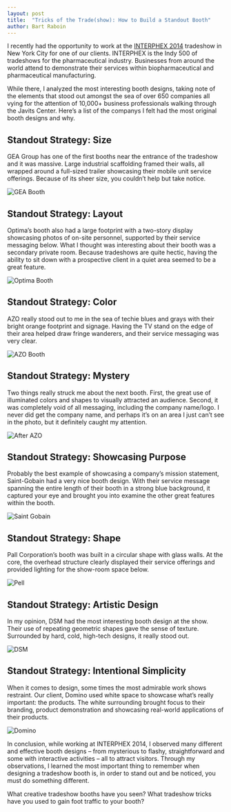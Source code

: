 ```yaml
---
layout: post
title:  "Tricks of the Trade(show): How to Build a Standout Booth"
author: Bart Raboin
---
```


I recently had the opportunity to work at the [INTERPHEX 2014](http://www.interphex.com) tradeshow in New York City for one of our clients. INTERPHEX is the Indy 500 of tradeshows for the pharmaceutical industry. Businesses from around the world attend to demonstrate their services within biopharmaceutical and pharmaceutical manufacturing.

While there, I analyzed the most interesting booth designs, taking note of the elements that stood out amongst the sea of over 650 companies all vying for the attention of 10,000+ business professionals walking through the Javits Center. Here’s a list of the companys I felt had the most original booth designs and why.

## Standout Strategy: Size

GEA Group has one of the first booths near the entrance of the tradeshow and it was massive. Large industrial scaffolding framed their walls, all wrapped around a full-sized trailer showcasing their mobile unit service offerings. Because of its sheer size, you couldn’t help but take notice.

![GEA Booth](/img/gea.jpg)

## Standout Strategy: Layout

Optima’s booth also had a large footprint with a two-story display showcasing photos of on-site personnel, supported by their service messaging below. What I thought was interesting about their booth was a secondary private room. Because tradeshows are quite hectic, having the ability to sit down with a prospective client in a quiet area seemed to be a great feature.

![Optima Booth](/img/optima.jpg)

## Standout Strategy: Color

AZO really stood out to me in the sea of techie blues and grays with their bright orange footprint and signage. Having the TV stand on the edge of their area helped draw fringe wanderers, and their service messaging was very clear.

![AZO Booth](/img/azo.jpg)

## Standout Strategy: Mystery

Two things really struck me about the next booth. First, the great use of illuminated colors and shapes to visually attracted an audience. Second, it was completely void of all messaging, including the company name/logo. I never did get the company name, and perhaps it’s on an area I just can’t see in the photo, but it definitely caught my attention.

![After AZO](/img/after-azo.jpg)

## Standout Strategy: Showcasing Purpose

Probably the best example of showcasing a company’s mission statement, Saint-Gobain had a very nice booth design. With their service message spanning the entire length of their booth in a strong blue background, it captured your eye and brought you into examine the other great features within the booth.

![Saint Gobain](/img/saint-gobain.jpg)

## Standout Strategy: Shape

Pall Corporation’s booth was built in a circular shape with glass walls. At the core, the overhead structure clearly displayed their service offerings and provided lighting for the show-room space below.

![Pell](/img/pell.jpg)

## Standout Strategy: Artistic Design

In my opinion, DSM had the most interesting booth design at the show. Their use of repeating geometric shapes gave the sense of texture. Surrounded by hard, cold, high-tech designs, it really stood out.

![DSM](/img/dsm.jpg)

## Standout Strategy: Intentional Simplicity

When it comes to design, some times the most admirable work shows restraint. Our client, Domino used white space to showcase what’s really important: the products. The white surrounding brought focus to their branding, product demonstration and showcasing real-world applications of their products.

![Domino](/img/domino.jpg)

In conclusion, while working at INTERPHEX 2014, I observed many different and effective booth designs – from mysterious to flashy, straightforward and some with interactive activities – all to attract visitors. Through my observations, I learned the most important thing to remember when designing a tradeshow booth is, in order to stand out and be noticed, you must do something different.

What creative tradeshow booths have you seen? What tradeshow tricks have you used to gain foot traffic to your booth?